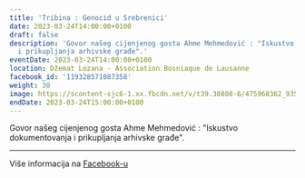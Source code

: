 ```yaml
---
title: 'Tribina : Genocid u Srebrenici'
date: 2023-03-24T14:00:00+0100
draft: false
description: 'Govor našeg cijenjenog gosta Ahme Mehmedović : "Iskustvo dokumentovanja
  i prikupljanja arhivske građe".'
eventDate: 2023-03-24T14:00:00+0100
location: Džemat Lozana - Association Bosniaque de Lausanne
facebook_id: '119328571087358'
weight: 30
image: https://scontent-sjc6-1.xx.fbcdn.net/v/t39.30808-6/475968362_935496025377664_1254503329331924344_n.jpg?_nc_cat=109&ccb=1-7&_nc_sid=9e60e4&_nc_ohc=KwchzAzg038Q7kNvwEwVjtd&_nc_oc=AdksHJddWG0aJPaXQeRT4WFtEF5z00pDczcTxmJIJ6A6s0Bnx1cZgb-BuAh4lndrQ3s&_nc_zt=23&_nc_ht=scontent-sjc6-1.xx&edm=ABTKTjYEAAAA&_nc_gid=jZ7EsjxWWR11W5fbeN_iIA&_nc_tpa=Q5bMBQE4RNUKNvPONZlguUxmeuwos2oQfLSVenlGyTogL-DMMk8Wkf653h-KA0nJpoPZ7Cbaxi9mhXEeag&oh=00_AfcoBubfD3HG0iWb4z5CdKJee__g-5VAfUeUZ2X_M08JAg&oe=6904A547
endDate: 2023-03-24T15:00:00+0100
---
```


Govor našeg cijenjenog gosta Ahme Mehmedović : "Iskustvo dokumentovanja i prikupljanja arhivske građe".

---

Više informacija na [Facebook-u](https://facebook.com/events/119328571087358)